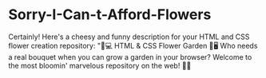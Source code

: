 # Sorry-I-Can-t-Afford-Flowers
Certainly! Here's a cheesy and funny description for your HTML and CSS flower creation repository:  "🌻💻 HTML &amp; CSS Flower Garden 🌷🖥️  Who needs a real bouquet when you can grow a garden in your browser? Welcome to the most bloomin' marvelous repository on the web! 🌼💐  
